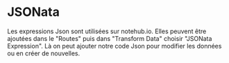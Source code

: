 # JSONata
Les expressions Json sont utilisées sur notehub.io. Elles peuvent être ajoutées dans le "Routes" puis dans "Transform Data" choisir "JSONata Expression". Là on peut ajouter notre code Json pour modifier les données ou en créer de nouvelles.

